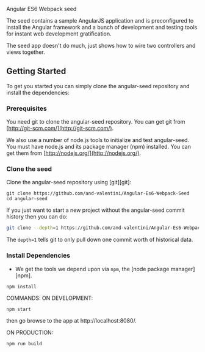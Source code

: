 Angular ES6 Webpack seed

The seed contains a sample AngularJS application and is preconfigured to install the Angular
framework and a bunch of development and testing tools for instant web development gratification.

The seed app doesn't do much, just shows how to wire two controllers and views together.


## Getting Started

To get you started you can simply clone the angular-seed repository and install the dependencies:

### Prerequisites

You need git to clone the angular-seed repository. You can get git from
[http://git-scm.com/](http://git-scm.com/).

We also use a number of node.js tools to initialize and test angular-seed. You must have node.js and
its package manager (npm) installed.  You can get them from [http://nodejs.org/](http://nodejs.org/).

### Clone the seed

Clone the angular-seed repository using [git][git]:

```
git clone https://github.com/and-valentini/Angular-Es6-Webpack-Seed
cd angular-seed
```

If you just want to start a new project without the angular-seed commit history then you can do:

```bash
git clone --depth=1 https://github.com/and-valentini/Angular-Es6-Webpack-Seed <your-project-name>
```

The `depth=1` tells git to only pull down one commit worth of historical data.

### Install Dependencies
* We get the tools we depend upon via `npm`, the [node package manager][npm].

```
npm install
```

COMMANDS:
ON DEVELOPMENT:
```
npm start
```
then go browse to the app at http://localhost:8080/.

ON PRODUCTION:
```
npm run build
```
